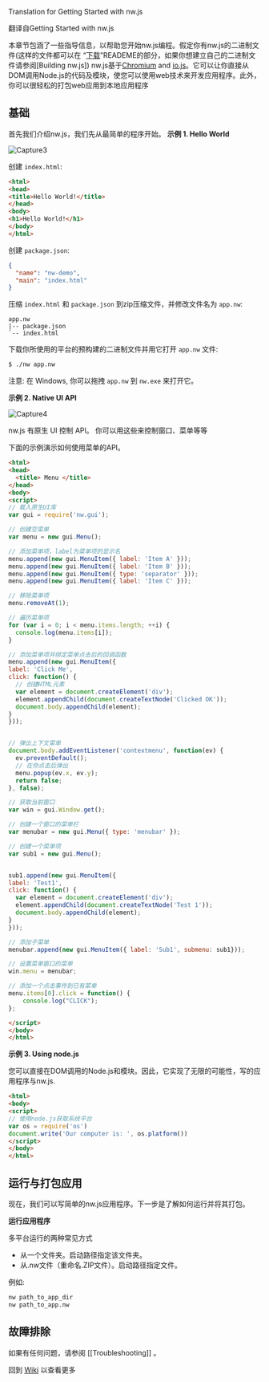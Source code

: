Translation for Getting Started with nw.js

翻译自Getting Started with nw.js

本章节包涵了一些指导信息，以帮助您开始nw.js编程。假定你有nw.js的二进制文件(这样的文件都可以在 “[下载](https://github.com/nwjs/nw.js#downloads)”READEME的部分，如果你想建立自己的二进制文件请参阅[Building nw.js])
nw.js基于[Chromium](http://www.chromium.org) and [io.js](http://iojs.org/)。它可以让你直接从DOM调用Node.js的代码及模块，使您可以使用web技术来开发应用程序。此外，你可以很轻松的打包web应用到本地应用程序
## 基础
首先我们介绍nw.js，我们先从最简单的程序开始。
**示例 1. Hello World**

![Capture3](https://f.cloud.github.com/assets/2891424/279516/5fba0cca-912b-11e2-983d-c2e8a66c3706.PNG)

创建 `index.html`:

```html
<html>
<head>
<title>Hello World!</title>
</head>
<body>
<h1>Hello World!</h1>
</body>
</html>
```

创建 `package.json`:

```json
{
  "name": "nw-demo",
  "main": "index.html"
}
```

压缩 `index.html` 和 `package.json` 到zip压缩文件，并修改文件名为 `app.nw`:

    app.nw
    |-- package.json
    `-- index.html

下载你所使用的平台的预构建的二进制文件并用它打开 `app.nw` 文件:

```bash
$ ./nw app.nw
```

注意: 在 Windows, 你可以拖拽 `app.nw` 到 `nw.exe` 来打开它。

**示例 2. Native UI API**

![Capture4](https://f.cloud.github.com/assets/2891424/279875/e8572dd0-913d-11e2-8a82-ea021ca07ce6.PNG)

nw.js 有原生 UI 控制 API。 你可以用这些来控制窗口、菜单等等

下面的示例演示如何使用菜单的API。

```html
<html>
<head>
  <title> Menu </title>
</head>
<body>
<script>
// 载入原生UI库
var gui = require('nw.gui');

// 创建空菜单
var menu = new gui.Menu();

// 添加菜单项，label为菜单项的显示名
menu.append(new gui.MenuItem({ label: 'Item A' }));
menu.append(new gui.MenuItem({ label: 'Item B' }));
menu.append(new gui.MenuItem({ type: 'separator' }));
menu.append(new gui.MenuItem({ label: 'Item C' }));

// 移除菜单项
menu.removeAt(1);

// 遍历菜单项
for (var i = 0; i < menu.items.length; ++i) {
  console.log(menu.items[i]);
}

// 添加菜单项并绑定菜单点击后的回调函数
menu.append(new gui.MenuItem({
label: 'Click Me',
click: function() {
  // 创建HTML元素
  var element = document.createElement('div');
  element.appendChild(document.createTextNode('Clicked OK'));
  document.body.appendChild(element);
}
}));


// 弹出上下文菜单
document.body.addEventListener('contextmenu', function(ev) { 
  ev.preventDefault();
  // 在你点击后弹出
  menu.popup(ev.x, ev.y);
  return false;
}, false);

// 获取当前窗口
var win = gui.Window.get();

// 创建一个窗口的菜单栏
var menubar = new gui.Menu({ type: 'menubar' });

// 创建一个菜单项
var sub1 = new gui.Menu();


sub1.append(new gui.MenuItem({
label: 'Test1',
click: function() {
  var element = document.createElement('div');
  element.appendChild(document.createTextNode('Test 1'));
  document.body.appendChild(element);
}
}));

// 添加子菜单
menubar.append(new gui.MenuItem({ label: 'Sub1', submenu: sub1}));

// 设置菜单窗口的菜单
win.menu = menubar;

// 添加一个点击事件到已有菜单
menu.items[0].click = function() { 
    console.log("CLICK"); 
};

</script>  
</body>
</html>
```

**示例 3. Using node.js**

您可以直接在DOM调用的Node.js和模块。因此，它实现了无限的可能性，写的应用程序与nw.js.

```html
<html>
<body>
<script>
// 使用node.js获取系统平台
var os = require('os')
document.write('Our computer is: ', os.platform())
</script>
</body>
</html>
```


## 运行与打包应用

现在，我们可以写简单的nw.js应用程序。下一步是了解如何运行并将其打包。 

**运行应用程序**

多平台运行的两种常见方式

* 从一个文件夹。启动路径指定该文件夹。
* 从.nw文件（重命名.ZIP文件）。启动路径指定文件。

例如:

````bash
nw path_to_app_dir
nw path_to_app.nw
````

## 故障排除

如果有任何问题，请参阅 [[Troubleshooting]] 。

回到 [Wiki](https://github.com/nwjs/nw.js/wiki) 以查看更多